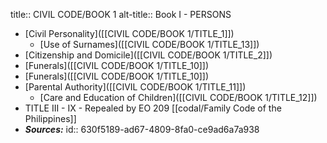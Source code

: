 title:: CIVIL CODE/BOOK 1
alt-title:: Book I - PERSONS

- [Civil Personality]([[CIVIL CODE/BOOK 1/TITLE_1]])
	- [Use of Surnames]([[CIVIL CODE/BOOK 1/TITLE_13]])
- [Citizenship and Domicile]([[CIVIL CODE/BOOK 1/TITLE_2]])
- [Funerals]([[CIVIL CODE/BOOK 1/TITLE_10]])
- [Funerals]([[CIVIL CODE/BOOK 1/TITLE_10]])
- [Parental Authority]([[CIVIL CODE/BOOK 1/TITLE_11]])
	- [Care and Education of Children]([[CIVIL CODE/BOOK 1/TITLE_12]])
- TITLE III - IX - Repealed by EO 209 [[codal/Family Code of the Philippines]]
- ***Sources:***
  id:: 630f5189-ad67-4809-8fa0-ce9ad6a7a938